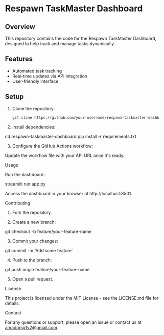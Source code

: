 

# Respawn TaskMaster Dashboard

## Overview
This repository contains the code for the Respawn TaskMaster Dashboard, designed to help track and manage tasks dynamically.

## Features
- Automated task tracking
- Real-time updates via API integration
- User-friendly interface

## Setup
1. Clone the repository:  
   ```bash
   git clone https://github.com/your-username/respawn-taskmaster-dashboard.git

2. Install dependencies:

cd respawn-taskmaster-dashboard
pip install -r requirements.txt


3. Configure the GitHub Actions workflow:

Update the workflow file with your API URL once it's ready.




Usage

Run the dashboard:

streamlit run app.py

Access the dashboard in your browser at http://localhost:8501.


Contributing

1. Fork the repository.


2. Create a new branch:

git checkout -b feature/your-feature-name


3. Commit your changes:

git commit -m 'Add some feature'


4. Push to the branch:

git push origin feature/your-feature-name


5. Open a pull request.



License

This project is licensed under the MIT License - see the LICENSE.md file for details.

Contact

For any questions or support, please open an issue or contact us at amadorsg1v2@gmail.com.


